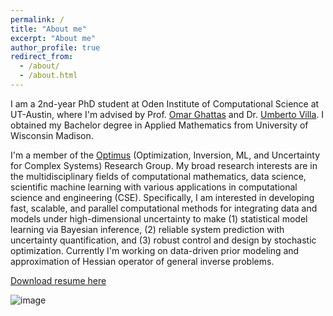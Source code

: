 ```yaml
---
permalink: /
title: "About me"
excerpt: "About me"
author_profile: true
redirect_from: 
  - /about/
  - /about.html
---
```


I am a 2nd-year PhD student at Oden Institute of Computational Science at UT-Austin, where I'm advised by Prof. [Omar Ghattas](https://users.oden.utexas.edu/~omar/) and Dr. [Umberto Villa](https://uvilla.github.io). I obtained my Bachelor degree in Applied Mathematics from University of Wisconsin Madison. 

I'm a member of the [Optimus](https://oden.utexas.edu/research/centers-and-groups/optimus/) (Optimization, Inversion, ML, and Uncertainty for Complex Systems) Research Group. My broad research interests are in the multidisciplinary fields of computational mathematics, data science, scientific machine learning with various applications in computational science and engineering (CSE). Specifically, I am interested in developing fast, scalable, and parallel computational methods for integrating data and models under high-dimensional uncertainty to make (1) statistical model learning via Bayesian inference, (2) reliable system prediction with uncertainty quantification, and (3) robust control and design by stochastic optimization.
Currently I'm working on data-driven prior modeling and  approximation of Hessian operator of general inverse problems. 



[Download resume here](https://Zzhang793.github.io/files/resume.pdf)


![image](https://Zzhang793.github.io/images/oden.png)

<!-- A data-driven personal website -->
<!-- ====== -->



